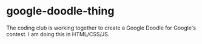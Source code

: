 # google-doodle-thing
The coding club is working together to create a Google Doodle for Google's contest. I am doing this in HTML/CSS/JS.

